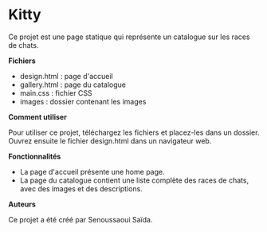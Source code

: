 # Kitty
Ce projet est une page statique qui représente un catalogue sur les races de chats.

**Fichiers**

* design.html : page d'accueil
* gallery.html : page du catalogue
* main.css : fichier CSS
* images : dossier contenant les images

**Comment utiliser**

Pour utiliser ce projet, téléchargez les fichiers et placez-les dans un dossier. Ouvrez ensuite le fichier design.html dans un navigateur web.

**Fonctionnalités**

* La page d'accueil présente une home page.
* La page du catalogue contient une liste complète des races de chats, avec des images et des descriptions.

**Auteurs**

Ce projet a été créé par Senoussaoui Saïda.

